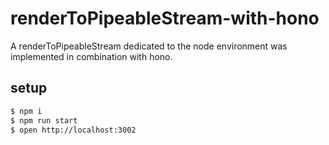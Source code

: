 # renderToPipeableStream-with-hono

A renderToPipeableStream dedicated to the node environment was implemented in combination with hono.

## setup

```bash
$ npm i
$ npm run start
$ open http://localhost:3002
```

